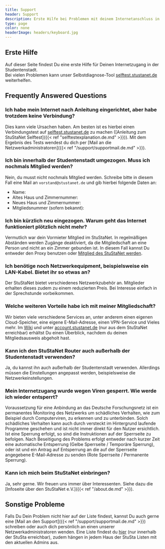 ```yaml
---
title: Support
header: Support
description: Erste Hilfe bei Problemen mit deinem Internetanschluss in der StuSta
type: page
color: none
headerImage: headers/keyboard.jpg
---
```


## Erste Hilfe
Auf dieser Seite findest Du eine erste Hilfe für Deinen Internetzugang in der Studentenstadt.<br />
Bei vielen Problemen kann unser Selbstdiagnose-Tool [selftest.stustanet.de](http://selftest.stustanet.de) weiterhelfen.

## Frequently Answered Questions

### Ich habe mein Internet nach Anleitung eingerichtet, aber habe trotzdem keine Verbindung?
Dies kann viele Ursachen haben. Am besten ist es hierbei einen Verbindungstest auf [selftest.stustanet.de](http://selftest.stustanet.de) zu machen ([Anleitung zum StuStaNet Selftest]({{< ref "selftestexplanation.de.md" >}})). Mit dem Ergebnis des Tests wendest du dich per [Mail an die Netzwerkadministratoren]({{< ref "/support/supportmail.de.md" >}}).

### Ich bin innerhalb der Studentenstadt umgezogen. Muss ich nochmals Mitglied werden?
Nein, du musst nicht nochmals Mitglied werden. Schreibe bitte in diesem Fall eine Mail an `vorstand@stustanet.de` und gib hierbei folgende Daten an:

* Name:
* Altes Haus und Zimmernummer:
* Neues Haus und Zimmernummer:
* Mitgliedsnummer (sofern bekannt):

### Ich bin kürzlich neu eingezogen. Warum geht das Internet funktioniert plötzlich nicht mehr?
Vermutlich war dein Vormieter Mitglied im StuStaNet. In regelmäßigen Abständen werden Zugänge deaktiviert, da die Mitgliedschaft an eine Person und nicht an ein Zimmer gebunden ist. In diesem Fall kannst Du entweder den Proxy benutzen oder [Mitglied des StuStaNet werden](https://reg.stustanet.de).

### Ich benötige noch Netzwerkequipment, beispielsweise ein LAN-Kabel. Bietet ihr so etwas an?
Der StuStaNet bietet verschiedenes Netzwerkzubehör an. Mitglieder erhalten dieses zudem zu einem reduzierten Preis. Bei Interesse einfach in der Sprechstunde vorbeikommen.

### Welche weiteren Vorteile habe ich mit meiner Mitgliedschaft?
Wir bieten viele verschiedene Services an, unter anderem einen eigenen Cloud-Speicher, eine eigene E-Mail-Adresse, einen VPN-Service und Vieles mehr. Im [Wiki](https://wiki.stusta.de/StuStaNet-Dienste) und unter [account.stustanet.de](https://account.stustanet.de) (nur aus dem StuStaNet erreichbar) erhältst Du einen Überblick, nachdem du deinen Mitgliedsausweis abgeholt hast.

### Kann ich den StuStaNet Router auch außerhalb der Studentenstadt verwenden?
Ja, du kannst ihn auch außerhalb der Studentenstadt verwenden. Allerdings müssen die Einstellungen angepasst werden, beispielsweise die Netzwerkeinstellungen.

### Mein Internetzugang wurde wegen Viren gesperrt. Wie werde ich wieder entsperrt?
Voraussetzung für eine Anbindung an das Deutsche Forschungsnetz ist ein permanentes Monitoring des Netzwerks um schädliches Verhalten, wie zum Beispiel durch Computerviren, zu erkennen und zu unterbinden. Solch schädliches Verhalten kann auch durch versteckt im Hintergrund laufende Programme geschehen und ist nicht immer direkt für den Nutzer ersichtlich.<br />
Ist eine Sperrung erfolgt, so sind die Instruktionen auf der Sperrseite zu befolgen. Nach Beseitigung des Problems erfolgt entweder nach kurzer Zeit eine automatische Entsperrung (Gelbe Sperrseite / Temporäre Sperrung), oder ist und ein Antrag auf Entsperrung an die auf der Sperrseite angegebene E-Mail-Adresse zu senden (Rote Sperrseite / Permanente Sperrung).

### Kann ich mich beim StuStaNet einbringen?
Ja, sehr gerne. Wir freuen uns immer über Interessenten. Siehe dazu die [Infoseite über den StuStaNet e.V.]({{< ref "/about.de.md" >}}).


## Sonstige Probleme

Falls Du Dein Problem nicht hier auf der Liste findest, kannst Du auch gerne eine [Mail an den Support]({{< ref "/support/supportmail.de.md" >}}) schreiben oder auch dich persönlich an einen unserer Netzwerkadministratoren wenden. Eine Liste findest du [hier](https://dokumente.stusta.de/adminliste/adminliste.html "Liste der Administratoren") (nur innerhalb der StuSta erreichbar), zudem hängen in jedem Haus der StuSta Listen mit den aktuellen Admins aus.

